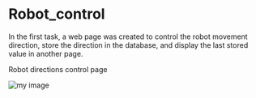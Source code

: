 # Robot_control
In the first task, a web page was created to control the robot movement direction, store the direction in the database, and display the last stored value in another page.

Robot directions control page

























![my image](controlpage.jpeg)

